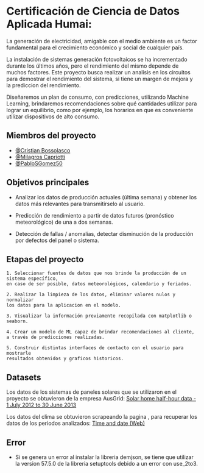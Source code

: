 # Certificación de Ciencia de Datos Aplicada Humai:

La generación de electricidad, amigable con el medio ambiente es un factor fundamental para el crecimiento económico y social de cualquier país.

La instalación de sistemas generación fotovoltaicos se ha incrementado durante los últimos años, pero el rendimiento del mismo depende de muchos factores. Este proyecto busca realizar un analisis en los circuitos para demostrar el rendimiento del sistema, si tiene un margen de mejora y la prediccion del rendimiento.

Diseñaremos un plan de consumo, con predicciones, utilizando Machine Learning, brindaremos recomendaciones sobre qué cantidades utilizar para lograr un equilibrio, como por ejemplo, los horarios en que es conveniente utilizar dispositivos de alto consumo.

## Miembros del proyecto

- [@Cristian Bossolasco](https://github.com/cristianbossolasco)
- [@Milagros Capriotti](https://github.com/milagroscapriotti)
- [@PabloSGomez50](https://github.com/PabloSGomez50)
## Objetivos principales

- Analizar los datos de producción actuales (última semana) y obtener los datos más relevantes para transmitirselo al usuario.

- Predicción de rendimiento a partir de datos futuros (pronóstico meteorológico) de una a dos semanas.

- Detección de fallas / anomalías, detectar disminución de la producción por defectos del panel o sistema.

## Etapas del proyecto 

    1. Seleccionar fuentes de datos que nos brinde la producción de un sistema específico, 
    en caso de ser posible, datos meteorológicos, calendario y feriados.
    
    2. Realizar la limpieza de los datos, eliminar valores nulos y normalizar 
    los datos para la aplicacion en el modelo.

    3. Visualizar la información previamente recopilada con matplotlib o seaborn.

    4. Crear un modelo de ML capaz de brindar recomendaciones al cliente, 
    a través de predicciones realizadas.

    5. Construir distintas interfaces de contacto con el usuario para mostrarle
    resultados obtenidos y graficos historicos.


## Datasets

Los datos de los sistemas de paneles solares que se utilizaron en el proyecto se obtuvieron de la empresa AusGrid: [Solar home half-hour data - 1 July 2012 to 30 June 2013](https://www.ausgrid.com.au/Industry/Our-Research/Data-to-share/Solar-home-electricity-data)

Los datos del clima se obtuvieron scrapeando la pagina , para recuperar los datos de los periodos analizados: [Time and date (Web)](https://www.timeanddate.com/weather/australia/sydney/historic?month=06&year=2012)


## Error
- Si se genera un error al instalar la libreria demjson, se tiene que utilizar la version 57.5.0 de la libreria setuptools debido a un error con use_2to3.